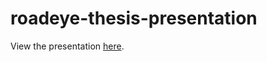 # roadeye-thesis-presentation
View the presentation [here](https://cdn.rawgit.com/valorcurse/roadeye-thesis-presentation/master/index.html).
